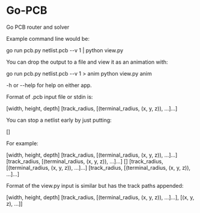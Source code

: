 Go-PCB
======

Go PCB router and solver

Example command line would be:

go run pcb.py netlist.pcb --v 1 | python view.py

You can drop the output to a file and view it as an animation with:

go run pcb.py netlist.pcb --v 1 > anim
python view.py anim

-h or --help for help on either app.

Format of .pcb input file or stdin is:

[width, height, depth]
[track_radius, [(terminal_radius, (x, y, z)), ...]...]

You can stop a netlist early by just putting:

[]

For example:

[width, height, depth]
[track_radius, [(terminal_radius, (x, y, z)), ...]...]
[track_radius, [(terminal_radius, (x, y, z)), ...]...]
[]
[track_radius, [(terminal_radius, (x, y, z)), ...]...]
[track_radius, [(terminal_radius, (x, y, z)), ...]...]

Format of the view.py input is similar but has the track paths appended:

[width, height, depth]
[track_radius, [(terminal_radius, (x, y, z)), ...]...], [(x, y, z), ...]]
